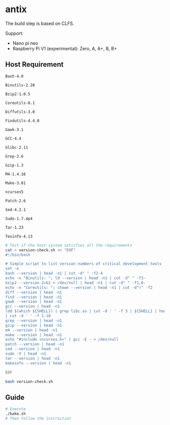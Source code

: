 # antix
The build step is based on CLFS.

Support:
* Nano pi neo
* Raspberry Pi V1 (experimental): Zero, A, A+, B, B+

## Host Requirement


    Bash-4.0

    Binutils-2.20

    Bzip2-1.0.5

    Coreutils-8.1

    Diffutils-3.0

    Findutils-4.4.0

    Gawk-3.1

    GCC-4.4

    Glibc-2.11

    Grep-2.6

    Gzip-1.3

    M4-1.4.16

    Make-3.81

    ncurses5

    Patch-2.6

    Sed-4.2.1

    Sudo-1.7.4p4

    Tar-1.23

    Texinfo-4.13


```sh
# Test if the host system satisfies all the requirements
cat > version-check.sh << "EOF"
#!/bin/bash

# Simple script to list version numbers of critical development tools
set -e
bash --version | head -n1 | cut -d" " -f2-4
echo -n "Binutils: "; ld --version | head -n1 | cut -d" " -f3-
bzip2 --version 2>&1 < /dev/null | head -n1 | cut -d" " -f1,6-
echo -n "Coreutils: "; chown --version | head -n1 | cut -d")" -f2
diff --version | head -n1
find --version | head -n1
gawk --version | head -n1
gcc --version | head -n1
ldd $(which ${SHELL}) | grep libc.so | cut -d ' ' -f 3 | ${SHELL} | head -n 1 \
| cut -d ' ' -f 1-10
grep --version | head -n1
gzip --version | head -n1
m4 --version | head -n1
make --version | head -n1
echo "#include <ncurses.h>" | gcc -E - > /dev/null
patch --version | head -n1
sed --version | head -n1
sudo -V | head -n1
tar --version | head -n1
makeinfo --version | head -n1

EOF

bash version-check.sh
```

## Guide
```sh
# Execute
./bake.sh
# Then follow the instruction
```

